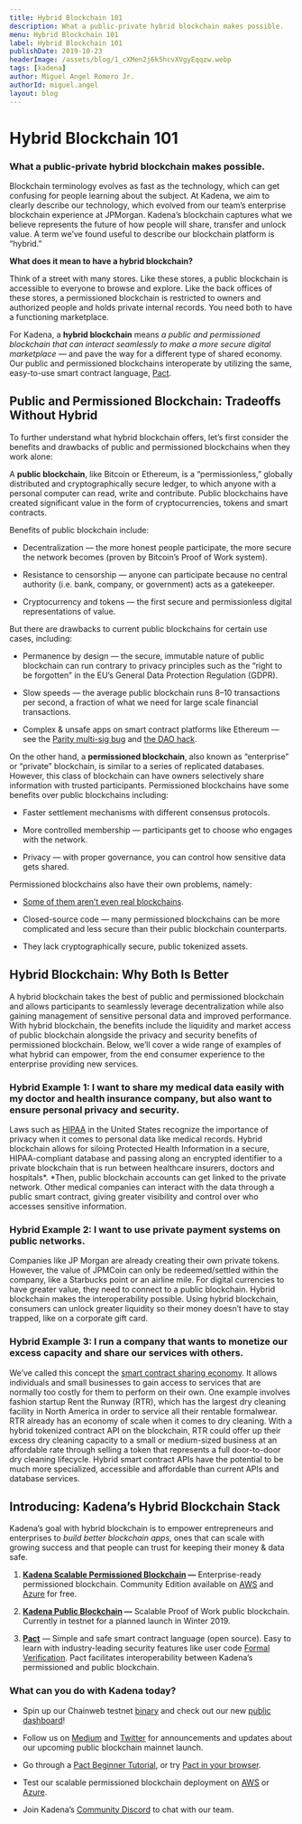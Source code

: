 ```yaml
---
title: Hybrid Blockchain 101
description: What a public-private hybrid blockchain makes possible.
menu: Hybrid Blockchain 101
label: Hybrid Blockchain 101
publishDate: 2019-10-23
headerImage: /assets/blog/1_cXMen2j6k5hcvXVgyEqqzw.webp
tags: [kadena]
author: Miguel Angel Romero Jr.
authorId: miguel.angel
layout: blog
---
```


# Hybrid Blockchain 101

### What a public-private hybrid blockchain makes possible.

Blockchain terminology evolves as fast as the technology, which can get
confusing for people learning about the subject. At Kadena, we aim to clearly
describe our technology, which evolved from our team’s enterprise blockchain
experience at JPMorgan. Kadena’s blockchain captures what we believe represents
the future of how people will share, transfer and unlock value. A term we’ve
found useful to describe our blockchain platform is “hybrid.”

**What does it mean to have a hybrid blockchain?**

Think of a street with many stores. Like these stores, a public blockchain is
accessible to everyone to browse and explore. Like the back offices of these
stores, a permissioned blockchain is restricted to owners and authorized people
and holds private internal records. You need both to have a functioning
marketplace.

For Kadena, a **hybrid blockchain** means _a public and permissioned blockchain
that can interact seamlessly to make a more secure digital marketplace_ — and
pave the way for a different type of shared economy. Our public and permissioned
blockchains interoperate by utilizing the same, easy-to-use smart contract
language, [Pact](https://pactlang.org/).

## Public and Permissioned Blockchain: Tradeoffs Without Hybrid

To further understand what hybrid blockchain offers, let’s first consider the
benefits and drawbacks of public and permissioned blockchains when they work
alone:

A **public blockchain**, like Bitcoin or Ethereum, is a “permissionless,”
globally distributed and cryptographically secure ledger, to which anyone with a
personal computer can read, write and contribute. Public blockchains have
created significant value in the form of cryptocurrencies, tokens and smart
contracts.

Benefits of public blockchain include:

- Decentralization — the more honest people participate, the more secure the
  network becomes (proven by Bitcoin’s Proof of Work system).

- Resistance to censorship — anyone can participate because no central authority
  (i.e. bank, company, or government) acts as a gatekeeper.

- Cryptocurrency and tokens — the first secure and permissionless digital
  representations of value.

But there are drawbacks to current public blockchains for certain use cases,
including:

- Permanence by design — the secure, immutable nature of public blockchain can
  run contrary to privacy principles such as the “right to be forgotten” in the
  EU’s General Data Protection Regulation (GDPR).

- Slow speeds — the average public blockchain runs 8–10 transactions per second,
  a fraction of what we need for large scale financial transactions.

- Complex & unsafe apps on smart contract platforms like Ethereum — see the
  [Parity multi-sig bug](https://cointelegraph.com/news/parity-multisig-wallet-hacked-or-how-come)
  and
  [the DAO hack](https://www.coindesk.com/understanding-dao-hack-journalists).

On the other hand, a **permissioned blockchain**, also known as “enterprise” or
“private” blockchain, is similar to a series of replicated databases. However,
this class of blockchain can have owners selectively share information with
trusted participants. Permissioned blockchains have some benefits over public
blockchains including:

- Faster settlement mechanisms with different consensus protocols.

- More controlled membership — participants get to choose who engages with the
  network.

- Privacy — with proper governance, you can control how sensitive data gets
  shared.

Permissioned blockchains also have their own problems, namely:

- [Some of them aren’t even real blockchains](https://thenextweb.com/podium/2019/05/05/ibms-hyperledger-isnt-a-real-blockchain-heres-why).

- Closed-source code — many permissioned blockchains can be more complicated and
  less secure than their public blockchain counterparts.

- They lack cryptographically secure, public tokenized assets.

## Hybrid Blockchain: Why Both Is Better

A hybrid blockchain takes the best of public and permissioned blockchain and
allows participants to seamlessly leverage decentralization while also gaining
management of sensitive personal data and improved performance. With hybrid
blockchain, the benefits include the liquidity and market access of public
blockchain alongside the privacy and security benefits of permissioned
blockchain. Below, we’ll cover a wide range of examples of what hybrid can
empower, from the end consumer experience to the enterprise providing new
services.

### Hybrid Example 1: I want to share my medical data easily with my doctor and health insurance company, but also want to ensure personal privacy and security.

Laws such as
[HIPAA](https://www.hhs.gov/hipaa/for-professionals/security/laws-regulations/index.html)
in the United States recognize the importance of privacy when it comes to
personal data like medical records. Hybrid blockchain allows for siloing
Protected Health Information in a secure, HIPAA-compliant database and passing
along an encrypted identifier to a private blockchain that is run between
healthcare insurers, doctors and hospitals*. *Then, public blockchain accounts
can get linked to the private network. Other medical companies can interact with
the data through a public smart contract, giving greater visibility and control
over who accesses sensitive information.

### Hybrid Example 2: I want to use private payment systems on public networks.

Companies like JP Morgan are already creating their own private tokens. However,
the value of JPMCoin can only be redeemed/settled within the company, like a
Starbucks point or an airline mile. For digital currencies to have greater
value, they need to connect to a public blockchain. Hybrid blockchain makes the
interoperability possible. Using hybrid blockchain, consumers can unlock greater
liquidity so their money doesn’t have to stay trapped, like on a corporate gift
card.

### Hybrid Example 3: I run a company that wants to monetize our excess capacity and share our services with others.

We’ve called this concept the
[smart contract sharing economy](/docs/blogchain/2018/blockchain-future-smart-contract-sharing-economy-2018-12-17).
It allows individuals and small businesses to gain access to services that are
normally too costly for them to perform on their own. One example involves
fashion startup Rent the Runway (RTR), which has the largest dry cleaning
facility in North America in order to service all their rentable formalwear. RTR
already has an economy of scale when it comes to dry cleaning. With a hybrid
tokenized contract API on the blockchain, RTR could offer up their excess dry
cleaning capacity to a small or medium-sized business at an affordable rate
through selling a token that represents a full door-to-door dry cleaning
lifecycle. Hybrid smart contract APIs have the potential to be much more
specialized, accessible and affordable than current APIs and database services.

## Introducing: Kadena’s Hybrid Blockchain Stack

Kadena’s goal with hybrid blockchain is to empower entrepreneurs and enterprises
to _build better blockchain apps_, ones that can scale with growing success and
that people can trust for keeping their money & data safe.

1.  **[Kadena Scalable Permissioned Blockchain](./scalablebft-kadenas-private-blockchain-101-2019-03-09)
    —** Enterprise-ready permissioned blockchain. Community Edition available on
    [AWS](http://kadena.io/aws) and [Azure](http://kadena.io/azure) for free.

2.  **[Kadena Public Blockchain](./all-about-chainweb-101-and-faqs-2019-02-01)
    —** Scalable Proof of Work public blockchain. Currently in testnet for a
    planned launch in Winter 2019.

3.  **[Pact](./safer-smarter-contracts-with-pact-2019-02-20)** — Simple and safe
    smart contract language (open source). Easy to learn with industry-leading
    security features like user code
    [Formal Verification](/docs/blogchain/2018/pact-formal-verification-for-blockchain-smart-contracts-done-right-2018-05-11).
    Pact facilitates interoperability between Kadena’s permissioned and public
    blockchain.

### What can you do with Kadena today?

- Spin up our Chainweb testnet [binary](http://kadena.io/testnetbinary) and
  check out our new [public dashboard](http://kadena.io/dashboard)!

- Follow us on [Medium](http://medium.com/kadena-io) and
  [Twitter](http://twitter.com/kadena_io) for announcements and updates about
  our upcoming public blockchain mainnet launch.

- Go through a [Pact Beginner Tutorial](http://pactlang.org/), or try
  [Pact in your browser](http://pact.kadena.io/).

- Test our scalable permissioned blockchain deployment on
  [AWS](http://kadena.io/aws) or [Azure](http://kadena.io/azure).

- Join Kadena’s [Community Discord](http://discord.io/kadena) to chat with our
  team.
